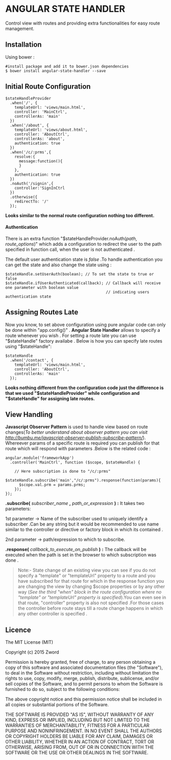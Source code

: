 # ANGULAR STATE HANDLER

Control view with routes and providing extra functionalities for easy route management.

## Installation

Using bower :

    #install package and add it to bower.json dependencies
    $ bower install angular-state-handler --save

## Initial Route Configuration

    $stateHandleProvider
      .when('/', {
        templateUrl: 'views/main.html',
        controller: 'MainCtrl',
        controllerAs: 'main'
      })
      .when('/about', {
        templateUrl: 'views/about.html',
        controller: 'AboutCtrl',
        controllerAs: 'about',
        authentication: true
      })
      .when('/c/:prms',{
        resolve:{
          message:function(){
          }
        },
        authentication: true
      })
      .noAuth('/signin',{
        controller:'SignInCtrl
      })
      .otherwise({
        redirectTo: '/'
      });
      
**Looks similar to the normal route configuration nothing too different.**

#### Authentication

There is an extra function "$stateHandleProvider.noAuth(*path*, *route_options*)" which adds a configuration to redirect the user to the path specified in function call, when the user is not authenticated .

The default user authentication state is *false* .To handle authentication you can get the state and also change the state using :

    $stateHandle.setUserAuth(boolean); // To set the state to true or false
    $stateHandle.ifUserAuthenticated(callback); // Callback will receive one parameter with boolean value 
                                                // indicating users authentication state

## Assigning Routes Late

Now you know, to set above configuration using pure angular code can only be done within "app.config()" . **Angular State Handler** allows to specify a route whenever you wish . For setting a route late you can use "$stateHandle" factory availabe . Below is how you can specify late routes using "$stateHandle":


    $stateHandle
      .when('/contact', {
        templateUrl: 'views/main.html',
        controller: 'AboutCtrl',
        controllerAs: 'main'
      });
      
**Looks nothing different from the configuration code just the difference is that we used "$stateHandleProvider" while configuration and "$stateHandle" for assigning late routes.**

## View Handling

**Javascript Observer Pattern** is used to handle view based on route changes(*To better understand about observer pattern you can visit http://bumbu.me/javascript-observer-publish-subscribe-pattern/*). Whereever params of a specific route is required you can publish for that route which will respond with parameters .Below is the related code :

    angular.module('frameworkApp')
      .controller('MainCtrl', function ($scope, $stateHandle) {
      
        // Here subscription is done to "/c/:prms"
        $stateHandle.subscribe('main',"/c/:prms").response(function(params){
          $scope.val.prm = params.prms;
        });
    });
    
**.subscribe(** *subscriber_name* **,** *path_or_expression* **)** **:**
 It takes two parameters:

1st parameter -> Name of the subscriber used to uniquely identify a subscriber .Can be any string but it would be recommended to use name similar to the controller or directive or factory block in which its contained .

2nd parameter -> path/expression to which to subscribe.

**.response(** *callback_to_execute_on_publish* **)** **:**
 The callback will be executed when the path is set in the browser to which subscription was done .
    
> Note:- State change of an existing view you can see if you do not specify a "template" or "templateUrl" property to a route and you have subscribed for that route for which in the response function you are changing the view by changing $scope properties or by any other way (*See the third "when" block in the route configuration where no "template" or "templateUrl" property is specified*).You can even see in that route, "controller" property is also not specified .For those cases the controller before route stays till a route change happens in which any other controller is specified .

## Licence

The MIT License (MIT)

Copyright (c) 2015 Zword

Permission is hereby granted, free of charge, to any person obtaining a copy
of this software and associated documentation files (the "Software"), to deal
in the Software without restriction, including without limitation the rights
to use, copy, modify, merge, publish, distribute, sublicense, and/or sell
copies of the Software, and to permit persons to whom the Software is
furnished to do so, subject to the following conditions:

The above copyright notice and this permission notice shall be included in all
copies or substantial portions of the Software.

THE SOFTWARE IS PROVIDED "AS IS", WITHOUT WARRANTY OF ANY KIND, EXPRESS OR
IMPLIED, INCLUDING BUT NOT LIMITED TO THE WARRANTIES OF MERCHANTABILITY,
FITNESS FOR A PARTICULAR PURPOSE AND NONINFRINGEMENT. IN NO EVENT SHALL THE
AUTHORS OR COPYRIGHT HOLDERS BE LIABLE FOR ANY CLAIM, DAMAGES OR OTHER
LIABILITY, WHETHER IN AN ACTION OF CONTRACT, TORT OR OTHERWISE, ARISING FROM,
OUT OF OR IN CONNECTION WITH THE SOFTWARE OR THE USE OR OTHER DEALINGS IN THE
SOFTWARE.
